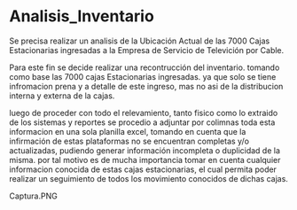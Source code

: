 # Analisis_Inventario

Se precisa realizar un analisis de la Ubicación Actual de las 7000 Cajas Estacionarias ingresadas a la Empresa de Servicio de Televición por Cable.

Para este fin se decide realizar una recontrucción del inventario. tomando como base las 7000 cajas Estacionarias ingresadas. ya que solo se tiene infromacion prena y a detalle de este ingreso, mas no asi de la distribucion interna y externa de la cajas. 

luego de proceder con todo el relevamiento, tanto fisico como lo extraido de los sistemas y reportes se procedio a adjuntar por colimnas toda esta informacion en una sola planilla excel, tomando en cuenta que la infirmación de estas plataformas no se encuentran completas y/o actualizadas, pudiendo generar información incompleta o duplicidad de la misma. por tal motivo es de mucha importancia tomar en cuenta cualquier informacion conocida de estas cajas estacionarias, el cual permita poder realizar un seguimiento de todos los movimiento conocidos de dichas cajas.

Captura.PNG

